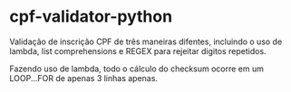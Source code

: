 # cpf-validator-python

Validação de inscrição CPF de três maneiras difentes, incluindo o uso de lambda, list comprehensions e REGEX para rejeitar digitos repetidos.

Fazendo uso de lambda, todo o cálculo do checksum ocorre em um LOOP...FOR de apenas 3 linhas apenas.
